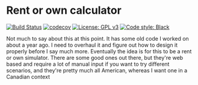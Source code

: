 # Rent or own calculator

[![Build Status](https://travis-ci.org/ianepreston/mortgage.svg?branch=master)](https://travis-ci.org/ianepreston/mortgage) 
[![codecov](https://codecov.io/gh/ianepreston/mortgage/branch/master/graph/badge.svg)](https://codecov.io/gh/ianepreston/mortgage) 
[![License: GPL v3](https://img.shields.io/badge/License-GPLv3-blue.svg)](https://www.gnu.org/licenses/gpl-3.0) 
[![Code style: Black](https://img.shields.io/badge/code%20style-black-000000.svg)](https://github.com/python/black) 

Not much to say about this at this point. It has some old code I worked on about a year ago. I need to overhaul it and figure out how to design it properly before I say much more. Eventually the idea is for this to be a rent or own simulator. There are some good ones out there, but they're web based and require a lot of manual input if you want to try different scenarios, and they're pretty much all American, whereas I want one in a Canadian context
